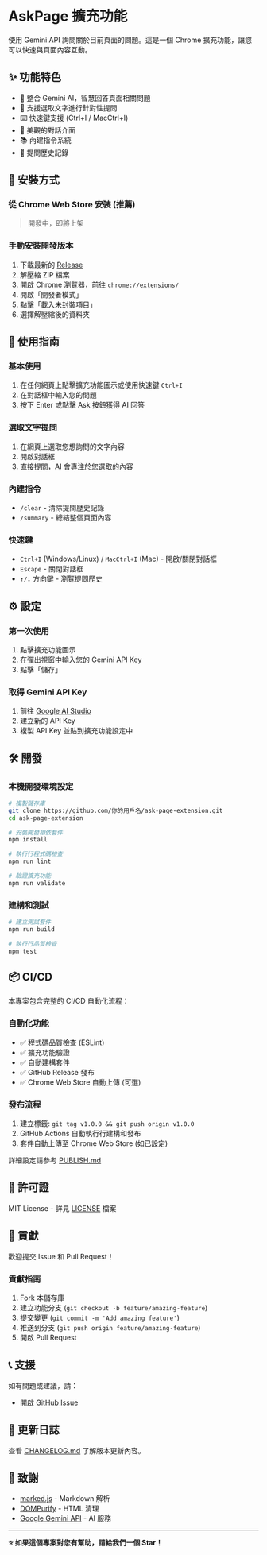# AskPage 擴充功能

使用 Gemini API 詢問關於目前頁面的問題。這是一個 Chrome 擴充功能，讓您可以快速與頁面內容互動。

## ✨ 功能特色

- 🤖 整合 Gemini AI，智慧回答頁面相關問題
- 📝 支援選取文字進行針對性提問
- ⌨️ 快速鍵支援 (Ctrl+I / MacCtrl+I)
- 🎨 美觀的對話介面
- 📚 內建指令系統
- 💾 提問歷史記錄

## 🚀 安裝方式

### 從 Chrome Web Store 安裝 (推薦)
> 開發中，即將上架

### 手動安裝開發版本
1. 下載最新的 [Release](https://github.com/你的用戶名/ask-page-extension/releases)
2. 解壓縮 ZIP 檔案
3. 開啟 Chrome 瀏覽器，前往 `chrome://extensions/`
4. 開啟「開發者模式」
5. 點擊「載入未封裝項目」
6. 選擇解壓縮後的資料夾

## 📖 使用指南

### 基本使用
1. 在任何網頁上點擊擴充功能圖示或使用快速鍵 `Ctrl+I`
2. 在對話框中輸入您的問題
3. 按下 Enter 或點擊 Ask 按鈕獲得 AI 回答

### 選取文字提問
1. 在網頁上選取您想詢問的文字內容
2. 開啟對話框
3. 直接提問，AI 會專注於您選取的內容

### 內建指令
- `/clear` - 清除提問歷史記錄
- `/summary` - 總結整個頁面內容

### 快速鍵
- `Ctrl+I` (Windows/Linux) / `MacCtrl+I` (Mac) - 開啟/關閉對話框
- `Escape` - 關閉對話框
- `↑/↓` 方向鍵 - 瀏覽提問歷史

## ⚙️ 設定

### 第一次使用
1. 點擊擴充功能圖示
2. 在彈出視窗中輸入您的 Gemini API Key
3. 點擊「儲存」

### 取得 Gemini API Key
1. 前往 [Google AI Studio](https://makersuite.google.com/app/apikey)
2. 建立新的 API Key
3. 複製 API Key 並貼到擴充功能設定中

## 🛠️ 開發

### 本機開發環境設定
```bash
# 複製儲存庫
git clone https://github.com/你的用戶名/ask-page-extension.git
cd ask-page-extension

# 安裝開發相依套件
npm install

# 執行行程式碼檢查
npm run lint

# 驗證擴充功能
npm run validate
```

### 建構和測試
```bash
# 建立測試套件
npm run build

# 執行行品質檢查
npm test
```

## 📦 CI/CD

本專案包含完整的 CI/CD 自動化流程：

### 自動化功能
- ✅ 程式碼品質檢查 (ESLint)
- ✅ 擴充功能驗證
- ✅ 自動建構套件
- ✅ GitHub Release 發布
- ✅ Chrome Web Store 自動上傳 (可選)

### 發布流程
1. 建立標籤: `git tag v1.0.0 && git push origin v1.0.0`
2. GitHub Actions 自動執行行建構和發布
3. 套件自動上傳至 Chrome Web Store (如已設定)

詳細設定請參考 [PUBLISH.md](./PUBLISH.md)

## 📄 許可證

MIT License - 詳見 [LICENSE](LICENSE) 檔案

## 🤝 貢獻

歡迎提交 Issue 和 Pull Request！

### 貢獻指南
1. Fork 本儲存庫
2. 建立功能分支 (`git checkout -b feature/amazing-feature`)
3. 提交變更 (`git commit -m 'Add amazing feature'`)
4. 推送到分支 (`git push origin feature/amazing-feature`)
5. 開啟 Pull Request

## 📞 支援

如有問題或建議，請：
- 開啟 [GitHub Issue](https://github.com/doggy8088/ask-page-extension/issues)

## 🔄 更新日誌

查看 [CHANGELOG.md](CHANGELOG.md) 了解版本更新內容。

## 🙏 致謝

- [marked.js](https://marked.js.org/) - Markdown 解析
- [DOMPurify](https://github.com/cure53/DOMPurify) - HTML 清理
- [Google Gemini API](https://ai.google.dev/) - AI 服務

---

**⭐ 如果這個專案對您有幫助，請給我們一個 Star！**

